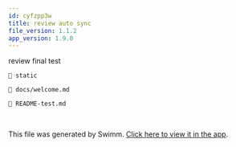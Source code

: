 ```yaml
---
id: cyfzpp3w
title: review auto sync
file_version: 1.1.2
app_version: 1.9.0
---
```


review final test

`📄 static`

`📄 docs/welcome.md`

`📄 README-test.md`

<br/>

This file was generated by Swimm. [Click here to view it in the app](http://localhost:5000/repos/Z2l0aHViJTNBJTNBTm9hUmVwbyUzQSUzQU5vYW96ZXI=/docs/cyfzpp3w).
